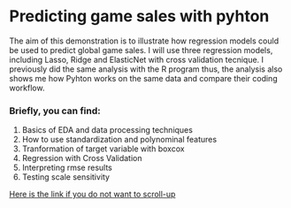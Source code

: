 # Predicting game sales with pyhton

The aim of this demonstration is to illustrate how regression models could be used to predict global game sales. I will use three regression models, including Lasso, Ridge and ElasticNet with cross validation tecnique. I previously did the same analysis with the R program thus, the analysis also shows me how Pyhton works on the same data and compare their coding workflow.

### Briefly, you can find:
1. Basics of EDA and data processing techniques
2. How to use standardization and polynominal features
3. Tranformation of target variable with boxcox 
4. Regression with Cross Validation
5. Interpreting rmse results
6. Testing scale sensitivity

[Here is the link if you do not want to scroll-up](https://github.com/ali-unlu/Predicting-game-sales-with-pyhton/blob/main/Predicting%20Global%20Game%20%20Sales.ipynb) 
